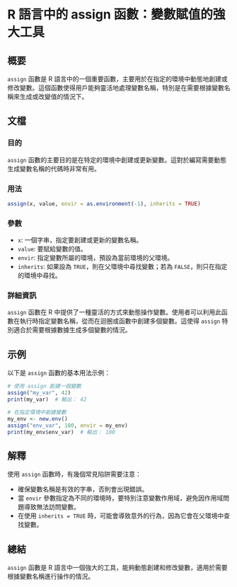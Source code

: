 <!--
Meta Description: # R 語言中的 assign 函數：變數賦值的強大工具 ## 概要 `assign` 函數是 R 語言中的一個重要函數，主要用於在指定的環境中動態地創建或修改變數。這個函數使得用戶能夠靈活地處理變數名稱，特別是在需要根據變數名稱來生成或改變值的情況下。 ## 文檔 ### 目的 `assign` ...
Meta Keywords: assign, envir, inherits, true, my_env
-->

# R 語言中的 assign 函數：變數賦值的強大工具

## 概要
`assign` 函數是 R 語言中的一個重要函數，主要用於在指定的環境中動態地創建或修改變數。這個函數使得用戶能夠靈活地處理變數名稱，特別是在需要根據變數名稱來生成或改變值的情況下。

## 文檔
### 目的
`assign` 函數的主要目的是在特定的環境中創建或更新變數。這對於編寫需要動態生成變數名稱的代碼時非常有用。

### 用法
```R
assign(x, value, envir = as.environment(-1), inherits = TRUE)
```

### 參數
- `x`: 一個字串，指定要創建或更新的變數名稱。
- `value`: 要賦給變數的值。
- `envir`: 指定變數所屬的環境，預設為當前環境的父環境。
- `inherits`: 如果設為 `TRUE`，則在父環境中尋找變數；若為 `FALSE`，則只在指定的環境中尋找。

### 詳細資訊
`assign` 函數在 R 中提供了一種靈活的方式來動態操作變數。使用者可以利用此函數在執行時指定變數名稱，從而在迴圈或函數中創建多個變數。這使得 `assign` 特別適合於需要根據數據生成多個變數的情況。

## 示例
以下是 `assign` 函數的基本用法示例：

```R
# 使用 assign 創建一個變數
assign("my_var", 42)
print(my_var)  # 輸出： 42

# 在指定環境中創建變數
my_env <- new.env()
assign("env_var", 100, envir = my_env)
print(my_env$env_var)  # 輸出： 100
```

## 解釋
使用 `assign` 函數時，有幾個常見陷阱需要注意：
- 確保變數名稱是有效的字串，否則會出現錯誤。
- 當 `envir` 參數指定為不同的環境時，要特別注意變數作用域，避免因作用域問題導致無法訪問變數。
- 在使用 `inherits = TRUE` 時，可能會導致意外的行為，因為它會在父環境中查找變數。

## 總結
`assign` 函數是 R 語言中一個強大的工具，能夠動態創建和修改變數，適用於需要根據變數名稱進行操作的情況。